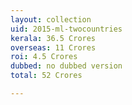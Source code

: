```yaml
---
layout: collection
uid: 2015-ml-twocountries
kerala: 36.5 Crores
overseas: 11 Crores
roi: 4.5 Crores
dubbed: no dubbed version
total: 52 Crores

---
```

